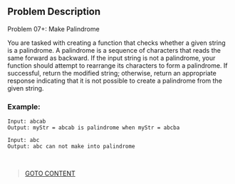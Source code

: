## Problem Description ##

Problem 07+: Make Palindrome

You are tasked with creating a function that checks whether a given string is a palindrome. A palindrome is a sequence of characters that reads the same forward as backward. 
If the input string is not a palindrome, your function should attempt to rearrange its characters to form a palindrome. If successful, return the modified string; otherwise, 
return an appropriate response indicating that it is not possible to create a palindrome from the given string.
<br>
<h3> Example: </h3>

```
Input: abcab
Output: myStr = abcab is palindrome when myStr = abcba
```

```
Input: abc
Output: abc can not make into palindrome
```

<br>

> <a href="https://github.com/Sazzad-Saju/Problem-Solving-For-Interviews/blob/master/README.md">GOTO CONTENT</a>
